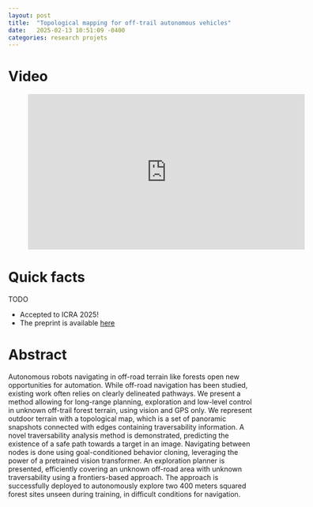 ```yaml
---
layout: post
title:  "Topological mapping for off-trail autonomous vehicles"
date:   2025-02-13 10:51:09 -0400
categories: research projets 
---
```


# Video
<!-- blank line -->
<figure class="video_container">
<iframe width="560" height="315" src="https://www.youtube.com/embed/y-JS5Q1fLHs" frameborder="0" allow="accelerometer; autoplay; encrypted-media; gyroscope; picture-in-picture" allowfullscreen></iframe>
</figure>
<!-- blank line -->

# Quick facts
TODO

* Accepted to ICRA 2025!
* The preprint is available [here](https://arxiv.org/abs/2410.01925)

# Abstract
Autonomous robots navigating in off-road terrain like forests open new opportunities for automation. While off-road navigation has been studied, existing work often relies on clearly delineated pathways. We present a method allowing for long-range planning, exploration and low-level control in unknown off-trail forest terrain, using vision and GPS only. We represent outdoor terrain with a topological map, which is a set of panoramic snapshots connected with edges containing traversability information. A novel traversability analysis method is demonstrated, predicting the existence of a safe path towards a target in an image. Navigating between nodes is done using goal-conditioned behavior cloning, leveraging the power of a pretrained vision transformer. An exploration planner is presented, efficiently covering an unknown off-road area with unknown traversability using a frontiers-based approach. The approach is successfully deployed to autonomously explore two 400 meters squared forest sites unseen during training, in difficult conditions for navigation. 
